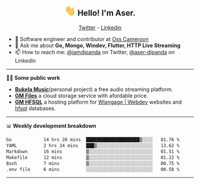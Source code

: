 <h2 align="center"> <img src="https://github.com/gabriel-TheCode/gabriel-TheCode/blob/master/gifs/Hi.gif" width="30px"> Hello! I'm Aser.</h2>
<p align="center">
  <a href="https://twitter.com/iamdipanda">Twitter</a> - 
  <a href="https://www.linkedin.com/in/aser-dipanda/">Linkedin</a>
</p>


- 🔭 Software engineer and contributor at [Oss Cameroon](https://github.com/osscameroon)
- 💬 Ask me about **Go, Mongo, Windev, Flutter, HTTP Live Streaming**
- 📫 How to reach me: [@iamdipanda](https://twitter.com/iamdipanda) on Twitter, [@aser-dipanda](https://www.linkedin.com/in/aser-dipanda/) on Linkedin

-------

👨‍💻 **Some public work**

- **[Bukela Music](https://music.bukela.co)**(personal project) a free audio streaming platform. 
- **[GM Files](https://gamesmania.io)** a cloud storage service with afordable price.
- **[GM HFSQL](https://gamesmania.io)** a hosting platform for [Wlangage | Webdev](https://pcsoft.fr/webdev/index.html) websites and [hfsql](https://pcsoft.fr/accueilpub/hfsql.htm) databases.
-------

📊 **Weekly development breakdown**

<!--START_SECTION:waka-->

```text
Go            14 hrs 26 mins  ████████████████████▒░░░░   81.76 %
YAML          2 hrs 24 mins   ███▒░░░░░░░░░░░░░░░░░░░░░   13.62 %
Markdown      16 mins         ▒░░░░░░░░░░░░░░░░░░░░░░░░   01.51 %
Makefile      12 mins         ▒░░░░░░░░░░░░░░░░░░░░░░░░   01.22 %
Bash          7 mins          ▒░░░░░░░░░░░░░░░░░░░░░░░░   00.75 %
.env file     6 mins          ░░░░░░░░░░░░░░░░░░░░░░░░░   00.58 %
```

<!--END_SECTION:waka-->

-------
